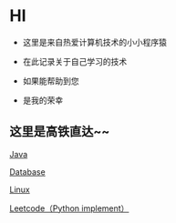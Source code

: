# HI

- 这里是来自热爱计算机技术的小小程序猿
- 在此记录关于自己学习的技术

- 如果能帮助到您

- 是我的荣幸


## 这里是高铁直达~~

[Java](https://github.com/uniquelc/Notes/tree/master/Java)

[Database](https://github.com/uniquelc/Notes/tree/master/Database)

[Linux](https://github.com/uniquelc/Notes/tree/master/Linux)

[Leetcode（Python implement）](https://github.com/uniquelc/Notes/tree/master/Leetcode)